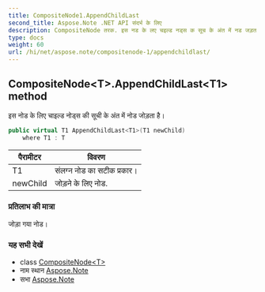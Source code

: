 ```yaml
---
title: CompositeNode1.AppendChildLast
second_title: Aspose.Note .NET API संदर्भ के लिए
description: CompositeNode तरक. इस नड के लए चइल्ड नड्स क सूच के अंत में नड जड़त है
type: docs
weight: 60
url: /hi/net/aspose.note/compositenode-1/appendchildlast/
---
```

## CompositeNode&lt;T&gt;.AppendChildLast&lt;T1&gt; method

इस नोड के लिए चाइल्ड नोड्स की सूची के अंत में नोड जोड़ता है।

```csharp
public virtual T1 AppendChildLast<T1>(T1 newChild)
    where T1 : T
```

| पैरामीटर | विवरण |
| --- | --- |
| T1 | संलग्न नोड का सटीक प्रकार। |
| newChild | जोड़ने के लिए नोड. |

### प्रतिलाभ की मात्रा

जोड़ा गया नोड।

### यह सभी देखें

* class [CompositeNode&lt;T&gt;](../)
* नाम स्थान [Aspose.Note](../../compositenode-1/)
* सभा [Aspose.Note](../../../)


